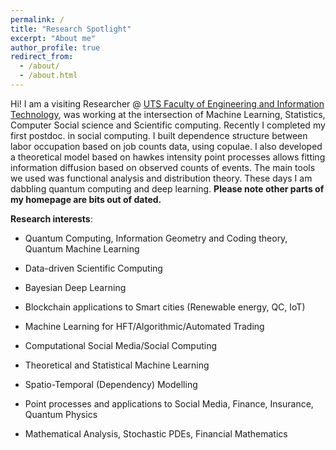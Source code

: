 ```yaml
---
permalink: /
title: "Research Spotlight"
excerpt: "About me"
author_profile: true
redirect_from: 
  - /about/
  - /about.html
---
```


Hi! I am a visiting Researcher @ [UTS Faculty of Engineering and Information Technology](https://www.uts.edu.au/about/faculty-engineering-and-information-technology/computer-science), was working at the intersection of  Machine Learning, Statistics, Computer Social science and Scientific computing. Recently I completed my first postdoc. in social computing. I built dependence structure between labor occupation based on job counts data,  using copulae. I also developed a theoretical model based on hawkes intensity point processes allows fitting information diffusion based on observed counts of events. The main tools we used was functional analysis and distribution theory. These days I am dabbling quantum computing and deep learning. **Please note other parts of my homepage are bits out of dated.**

**Research interests**: 

* Quantum Computing, Information Geometry and Coding theory, Quantum Machine Learning

* Data-driven Scientific Computing

* Bayesian Deep Learning

* Blockchain applications to Smart cities (Renewable energy, QC, IoT)

* Machine Learning for HFT/Algorithmic/Automated Trading

* Computational Social Media/Social Computing

* Theoretical and Statistical Machine Learning

* Spatio-Temporal (Dependency) Modelling 

* Point processes and applications to Social Media, Finance, Insurance, Quantum Physics

* Mathematical Analysis, Stochastic PDEs, Financial Mathematics